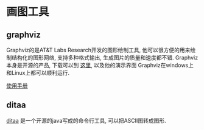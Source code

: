 # 画图工具 #

## graphviz ##

Graphviz的是AT&T Labs Research开发的图形绘制工具, 他可以很方便的用来绘制结构化的图形网络, 支持多种格式输出, 生成图片的质量和速度都不错.
Graphviz本身是开源的产品, 下载可以到 [这里](http://www.graphviz.org/), 以及他的演示界面 Graphviz在windows上和Linux上都可以顺利运行.

[使用手册](https://github.com/lsytj0413/learn-note/blob/master/draw/graphviz.md)

## ditaa ##

[ditaa](http://ditaa.sourceforge.net/) 是一个开源的java写成的命令行工具, 可以把ASCII图转成图形.
